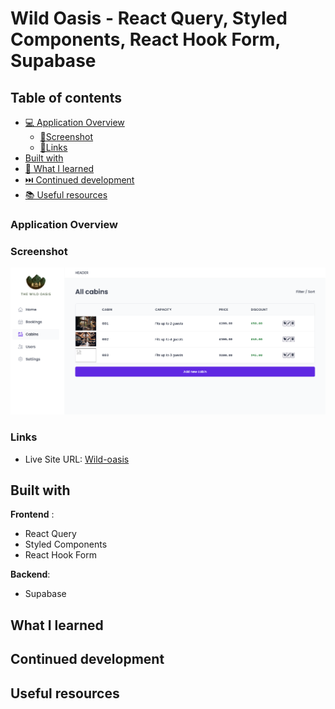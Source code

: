 # Wild Oasis - React Query, Styled Components, React Hook Form, Supabase

## Table of contents

- [💻 Application Overview](#application-overview)
  - [📸Screenshot](#screenshot)
  - [🔗Links](#links)
- [Built with](#built-with)
- [📕 What I learned](#what-i-learned)
- [⏭️ Continued development](#continued-development)
- [📚 Useful resources](#useful-resources)

### Application Overview

### Screenshot

![Design preview](./completed/wild-oasis.png)

### Links

- Live Site URL: [Wild-oasis](https://code-journey-projects-css-flexbox.vercel.app/)

## Built with

**Frontend** :

- React Query
- Styled Components
- React Hook Form

**Backend**:

- Supabase

## What I learned

## Continued development

## Useful resources
